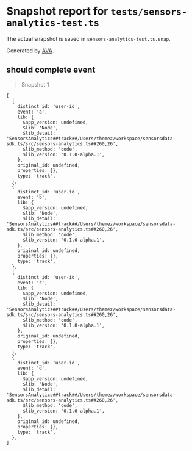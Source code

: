 # Snapshot report for `tests/sensors-analytics-test.ts`

The actual snapshot is saved in `sensors-analytics-test.ts.snap`.

Generated by [AVA](https://ava.li).

## should complete event

> Snapshot 1

    [
      {
        distinct_id: 'user-id',
        event: 'a',
        lib: {
          $app_version: undefined,
          $lib: 'Node',
          $lib_detail: 'SensorsAnalytics##track##/Users/themez/workspace/sensorsdata-sdk.ts/src/sensors-analytics.ts##260,26',
          $lib_method: 'code',
          $lib_version: '0.1.0-alpha.1',
        },
        original_id: undefined,
        properties: {},
        type: 'track',
      },
      {
        distinct_id: 'user-id',
        event: 'b',
        lib: {
          $app_version: undefined,
          $lib: 'Node',
          $lib_detail: 'SensorsAnalytics##track##/Users/themez/workspace/sensorsdata-sdk.ts/src/sensors-analytics.ts##260,26',
          $lib_method: 'code',
          $lib_version: '0.1.0-alpha.1',
        },
        original_id: undefined,
        properties: {},
        type: 'track',
      },
      {
        distinct_id: 'user-id',
        event: 'c',
        lib: {
          $app_version: undefined,
          $lib: 'Node',
          $lib_detail: 'SensorsAnalytics##track##/Users/themez/workspace/sensorsdata-sdk.ts/src/sensors-analytics.ts##260,26',
          $lib_method: 'code',
          $lib_version: '0.1.0-alpha.1',
        },
        original_id: undefined,
        properties: {},
        type: 'track',
      },
      {
        distinct_id: 'user-id',
        event: 'd',
        lib: {
          $app_version: undefined,
          $lib: 'Node',
          $lib_detail: 'SensorsAnalytics##track##/Users/themez/workspace/sensorsdata-sdk.ts/src/sensors-analytics.ts##260,26',
          $lib_method: 'code',
          $lib_version: '0.1.0-alpha.1',
        },
        original_id: undefined,
        properties: {},
        type: 'track',
      },
    ]
